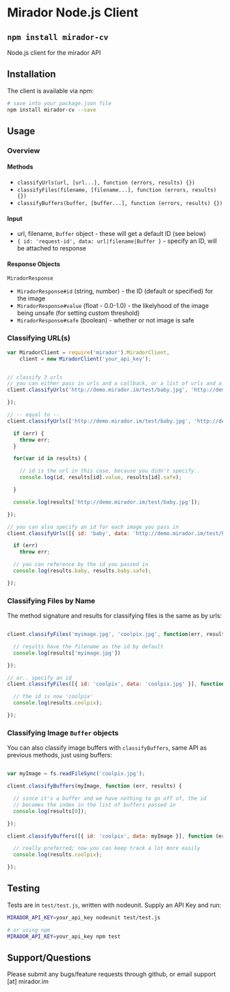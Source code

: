 
# Mirador Node.js Client 
## `npm install mirador-cv`

Node.js client for the mirador API

## Installation

The client is available via npm:

```bash
# save into your package.json file
npm install mirador-cv --save
```

## Usage

### Overview


#### Methods

* `classifyUrls(url, [url...], function (errors, results) {})`
* `classifyFiles(filename, [filename...], function (errors, results) {})`
* `classifyBuffers(buffer, [buffer...], function (errors, results) {})`

#### Input

* url, filename, `Buffer` object - these will get a default ID (see below)
* `{ id: 'request-id', data: url|filename|Buffer }` - specify an ID, will be attached to response

#### Response Objects

`MiradorResponse`

* `MiradorResponse#id` (string, number) - the ID (default or specified) for the image
* `MiradorResponse#value` (float - 0.0-1.0) - the likelyhood of the image being unsafe (for setting custom threshold)
* `MiradorResponse#safe` (boolean) - whether or not image is safe


### Classifying URL(s)

```javascript
var MiradorClient = require('mirador').MiradorClient,
    client = new MiradorClient('your_api_key');


// classify 3 urls
// you can either pass in urls and a callback, or a list of urls and a callback
client.classifyUrls('http://demo.mirador.im/test/baby.jpg', 'http://demo.mirador.im/test/sfw.jpg', function (err, results) {

});

// -- equal to --
client.classifyUrls(['http://demo.mirador.im/test/baby.jpg', 'http://demo.mirador.im/test/sfw.jpg'], function (err, results) {

  if (err) {
    throw err;
  }

  for(var id in results) {

    // id is the url in this case, because you didn't specify..
    console.log(id, results[id].value, results[id].safe);

  }

  console.log(results['http://demo.mirador.im/test/baby.jpg']);

});

// you can also specify an id for each image you pass in
client.classifyUrls([{ id: 'baby', data: 'http://demo.mirador.im/test/baby.jpg'}], function (err, results) {

  if (err)
    throw err;

  // you can reference by the id you passed in
  console.log(results.baby, results.baby.safe);

});

```

### Classifying Files by Name

The method signature and results for classifying files is the same as by urls:

```javascript

client.classifyFiles('myimage.jpg', 'coolpix.jpg', function(err, results) {

  // results have the filename as the id by default
  console.log(results['myimage.jpg'])  

});

// or.. specify an id
client.classifyFiles([{ id: 'coolpix', data: 'coolpix.jpg' }], function (err, results) {

  // the id is now 'coolpix'
  console.log(results.coolpix);

});

```

### Classifying Image `Buffer` objects

You can also classify image buffers with `classifyBuffers`, same API as previous methods, just using buffers:

```javascript

var myImage = fs.readFileSync('coolpix.jpg');

client.classifyBuffers(myImage, function (err, results) { 

  // since it's a buffer and we have nothing to go off of, the id
  // becomes the index in the list of buffers passed in
  console.log(results[0]);

});

client.classifyBuffers([{ id: 'coolpix', data: myImage }], function (err, results) {

  // really preferred; now you can keep track a lot more easily
  console.log(results.coolpix);

});

```

## Testing

Tests are in `test/test.js`, written with nodeunit. Supply an API Key and run:

```bash
MIRADOR_API_KEY=your_api_key nodeunit test/test.js

# or using npm
MIRADOR_API_KEY=your_api_key npm test
```

## Support/Questions

Please submit any bugs/feature requests through github, or email support [at] mirador.im
